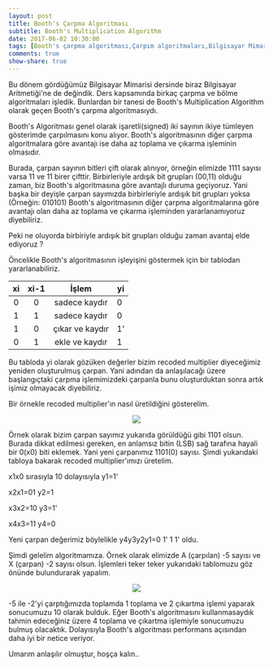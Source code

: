 ```yaml
---
layout: post
title: Booth's Çarpma Algoritması
subtitle: Booth's Multiplication Algorithm
date: 2017-06-02 10:30:00
tags: [Booth's çarpma algoritması,Çarpım algoritmaları,Bilgisayar Mimarisi,iü Bilgisayar Mühendisliği,Ahmet Sertbaş,Booth's algorithm]
comments: true
show-share: true
---
```


Bu dönem gördüğümüz Bilgisayar Mimarisi dersinde biraz Bilgisayar Aritmetiği'ne de değindik. Ders kapsamında birkaç çarpma ve bölme algoritmaları işledik. Bunlardan bir tanesi de Booth's Multiplication Algorithm olarak geçen Booth's çarpma algoritmasıydı. 

Booth's Algoritması genel olarak işaretli(signed) iki sayının ikiye tümleyen gösterimde çarpılmasını konu alıyor. Booth's algoritmasının diğer çarpma algoritmalara göre avantajı ise daha az toplama ve çıkarma işleminin olmasıdır. 


Burada, çarpan sayının bitleri çift olarak alınıyor, örneğin elimizde 1111 sayısı varsa 11 ve 11 birer çifttir. Birbirleriyle ardışık bit grupları (00,11) olduğu zaman, biz Booth's algoritmasına göre avantajlı duruma geçiyoruz. Yani başka bir deyişle çarpan sayımızda birbirleriyle ardışık bit grupları yoksa (Örneğin: 010101) Booth's algoritmasının diğer çarpma algoritmalarına göre avantajı olan daha az toplama ve çıkarma işleminden yararlanamıyoruz diyebiliriz. 

Peki ne oluyorda birbiriyle ardışık bit grupları olduğu zaman avantaj elde ediyoruz ?

Öncelikle Booth's algoritmasının işleyişini göstermek için bir tablodan yararlanabiliriz.

|  xi | xi-1  | İşlem  | yi  |
|:-:|:-:|:-:|---|
|  0 | 0  | sadece kaydır  | 0  |
| 1  |  1 | sadece kaydır  | 0 |
| 1  | 0  | çıkar ve kaydır  |  1' |
| 0 |  1 | ekle ve kaydır | 1 |

Bu tabloda yi olarak gözüken değerler bizim recoded multiplier diyeceğimiz yeniden oluşturulmuş çarpan. Yani adından da anlaşılacağı üzere başlangıçtaki çarpma işlemimizdeki çarpanla bunu oluşturduktan sonra artık işimiz olmayacak diyebiliriz.

Bir örnekle recoded multiplier'ın nasıl üretildiğini gösterelim.

<p align="center">
  <img src="https://raw.githubusercontent.com/talhakum/talhakum.github.io/master/img/recoded-multiplier.png"/>
</p>

Örnek olarak bizim çarpan sayımız yukarıda görüldüğü gibi 1101 olsun. Burada dikkat edilmesi gereken, en anlamsız bitin (LSB) sağ tarafına hayali bir 0(x0) biti eklemek. Yani yeni çarpanımız 1101(0) sayısı. Şimdi yukarıdaki tabloya bakarak recoded multiplier'ımızı üretelim. 

x1x0 sırasıyla 10 dolayısıyla y1=1'

x2x1=01 y2=1

x3x2=10 y3=1'

x4x3=11 y4=0

Yeni çarpan değerimiz böylelikle y4y3y2y1=0 1' 1 1' oldu.

Şimdi gelelim algoritmamıza. Örnek olarak elimizde A (çarpılan) -5 sayısı ve X (çarpan) -2 sayısı olsun. İşlemleri teker teker yukarıdaki tablomuzu göz önünde bulundurarak yapalım.


<p align="center">
  <img src="https://raw.githubusercontent.com/talhakum/talhakum.github.io/master/img/booth-s-multiplication.png"/>
</p>


-5 ile -2'yi çarptığımızda toplamda 1 toplama ve 2 çıkartma işlemi yaparak sonucumuzu 10 olarak bulduk. Eğer Booth's algoritmasını kullanmasaydık tahmin edeceğiniz üzere 4 toplama ve çıkartma işlemiyle sonucumuzu bulmuş olacaktık. Dolayısıyla Booth's algoritması performans açısından daha iyi bir netice veriyor.

Umarım anlaşılır olmuştur, hoşça kalın..
